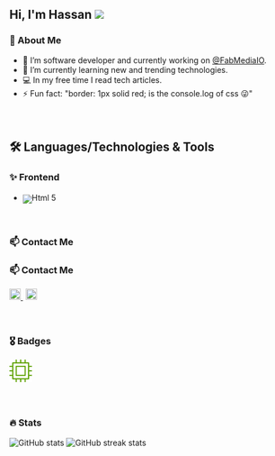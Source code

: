 ## Hi, I'm Hassan <img src="https://github.com/TheDudeThatCode/TheDudeThatCode/raw/master/Assets/Hi.gif"  height="30" />

### 🚀 About Me

- 🔭 I’m software developer and currently working on [@FabMediaIO](https://github.com/FabMediaIO "@FabMediaIO").
- 🌱 I’m currently learning new and trending technologies.
- 💻 In my free time I read tech articles.
- ⚡ Fun fact: "border: 1px solid red; is the console.log of css 😜"

#### &nbsp;

## 🛠️ Languages/Technologies & Tools

### ✨ Frontend

- <img src="https://cdn.jsdelivr.net/gh/devicons/devicon/icons/html5/html5-original-wordmark.svg" style="transform: translateY(5px);" height="25" />Html 5


#### &nbsp;

<h3 style="border-bottom: 1px solid var(--color-border-muted);">📫 Contact Me</h3>

### 📫 Contact Me

<a href='https://twitter.com/hassankhan_wise' target="_blank" style="margin-right:5px;">
  <img src="https://cdn.jsdelivr.net/gh/devicons/devicon/icons/twitter/twitter-original.svg" width='20' height='20' />
</a>
<a href='https://www.linkedin.com/in/hassankhan-wise' target="_blank" style="margin-right:5px;">
  <img src="https://cdn.jsdelivr.net/gh/devicons/devicon/icons/linkedin/linkedin-original.svg" width='20' height='20' />          
</a>



#### &nbsp;

### 🎖️ Badges

<a href='https://docs.github.com/en/developers'>
  <img src='https://raw.githubusercontent.com/acervenky/animated-github-badges/master/assets/devbadge.gif' width='40' height='40'>
</a>

#### &nbsp;

### 🔥 Stats
![GitHub stats](https://github-readme-stats.vercel.app/api?username=hassankhan-wise&show_icons=true)  ![GitHub streak stats](https://github-readme-streak-stats.herokuapp.com/?user=hassankhan-wise)
